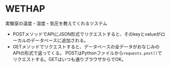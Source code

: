 # WETHAP

実験室の温度・湿度・気圧を教えてくれるツステム

- POSTメソッドでAPIにJSON形式でリクエストすると、そのkeyとvalueがローカルのデータベースに追加される。
- GETメソッドでリクエストすると、データベースの全データがおなじみのAPIの形式で返ってくる。
POSTはPythonファイルから`requests.post()`でリクエストする。GETはいつも通りブラウザからでOK。

